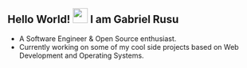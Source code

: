 ## Hello World! <img src="https://raw.githubusercontent.com/iampavangandhi/iampavangandhi/master/gifs/Hi.gif" width="30px"> I am Gabriel Rusu 

- A Software Engineer & Open Source enthusiast.
- Currently working on some of my cool side projects based on Web Development and Operating Systems.

<!-- <p align="center">
  <img width="49%" src="https://github-readme-stats.vercel.app/api?username=gabriel-rusu&show_icons=true&theme=radical&count_private=true">

  
   <img width="49%" src="https://github-readme-streak-stats.herokuapp.com/?user=gabriel-rusu&theme=radical" />
   <img width="50%" src="https://github-readme-stats.vercel.app/api/top-langs/?username=gabriel-rusu&count_private=true&theme=radical&langs_count=5&layout=compact">
</p>
 -->

